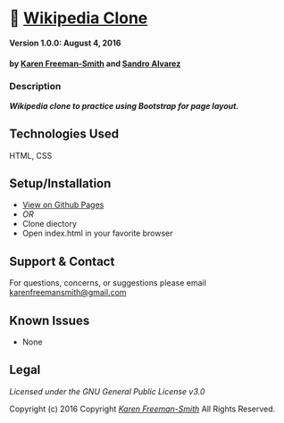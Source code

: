 # :bookmark_tabs: [Wikipedia Clone](http://karenfreemansmith.github.io/wikipage)

__Version 1.0.0: August 4, 2016__
#### by [Karen Freeman-Smith](http://karenfreemansmith.github.io) and [Sandro Alvarez](https://github.com/SandroMateo)

### Description
__*Wikipedia clone to practice using Bootstrap for page layout.*__

## Technologies Used
HTML, CSS

## Setup/Installation
* [View on Github Pages](https://karenfreemansmith.github.io/EpicIntroWk1-PetWebsite)
* _OR_
* Clone diectory 
* Open index.html in your favorite browser

## Support & Contact
For questions, concerns, or suggestions please email karenfreemansmith@gmail.com

## Known Issues
* None

## Legal
*Licensed under the GNU General Public License v3.0*

Copyright (c) 2016 Copyright _[Karen Freeman-Smith](https://karenfreemansmith.github.io)_ All Rights Reserved.
